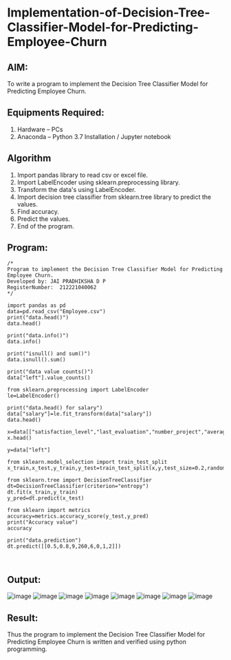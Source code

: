 # Implementation-of-Decision-Tree-Classifier-Model-for-Predicting-Employee-Churn

## AIM:
To write a program to implement the Decision Tree Classifier Model for Predicting Employee Churn.

## Equipments Required:
1. Hardware – PCs
2. Anaconda – Python 3.7 Installation / Jupyter notebook

## Algorithm
1. Import pandas library to read csv or excel file.
2. Import LabelEncoder using sklearn.preprocessing library.
3. Transform the data's using LabelEncoder.
4. Import decision tree classifier from sklearn.tree library to predict the values.
5. Find accuracy.
6. Predict the values.
7. End of the program.

## Program:
```
/*
Program to implement the Decision Tree Classifier Model for Predicting Employee Churn.
Developed by: JAI PRADHIKSHA D P
RegisterNumber:  212221040062
*/
```

```
import pandas as pd
data=pd.read_csv("Employee.csv")
print("data.head()")
data.head()

print("data.info()")
data.info()

print("isnull() and sum()")
data.isnull().sum()

print("data value counts()")
data["left"].value_counts()

from sklearn.preprocessing import LabelEncoder
le=LabelEncoder()

print("data.head() for salary")
data["salary"]=le.fit_transform(data["salary"])
data.head()

x=data[["satisfaction_level","last_evaluation","number_project","average_montly_hours","time_spend_company","Work_accident","promotion_last_5years","salary"]]
x.head()

y=data["left"]

from sklearn.model_selection import train_test_split
x_train,x_test,y_train,y_test=train_test_split(x,y,test_size=0.2,random_state=100)

from sklearn.tree import DecisionTreeClassifier
dt=DecisionTreeClassifier(criterion="entropy")
dt.fit(x_train,y_train)
y_pred=dt.predict(x_test)

from sklearn import metrics
accuracy=metrics.accuracy_score(y_test,y_pred)
print("Accuracy value")
accuracy

print("data.prediction")
dt.predict([[0.5,0.8,9,260,6,0,1,2]])



```

## Output:
![image](https://github.com/Jai-Pradhiksha/Implementation-of-Decision-Tree-Classifier-Model-for-Predicting-Employee-Churn/assets/100289733/04c1b916-78f2-432a-8d37-c1cae08e44d1)
![image](https://github.com/Jai-Pradhiksha/Implementation-of-Decision-Tree-Classifier-Model-for-Predicting-Employee-Churn/assets/100289733/81f7497e-6cca-40d9-9437-6bd75847c67e)
![image](https://github.com/Jai-Pradhiksha/Implementation-of-Decision-Tree-Classifier-Model-for-Predicting-Employee-Churn/assets/100289733/4c084051-4799-43c2-bfe5-dd5f6c68875c)
![image](https://github.com/Jai-Pradhiksha/Implementation-of-Decision-Tree-Classifier-Model-for-Predicting-Employee-Churn/assets/100289733/18372ec8-e540-4c7d-8916-642f9a6f71f3)
![image](https://github.com/Jai-Pradhiksha/Implementation-of-Decision-Tree-Classifier-Model-for-Predicting-Employee-Churn/assets/100289733/1a85a152-3fdb-4d5a-b798-0bf91ef2efcf)
![image](https://github.com/Jai-Pradhiksha/Implementation-of-Decision-Tree-Classifier-Model-for-Predicting-Employee-Churn/assets/100289733/ae134cc0-2382-4940-83d0-e725aefc3549)
![image](https://github.com/Jai-Pradhiksha/Implementation-of-Decision-Tree-Classifier-Model-for-Predicting-Employee-Churn/assets/100289733/39a2725b-d7a8-4a77-8fd6-77b45a25a1d1)
![image](https://github.com/Jai-Pradhiksha/Implementation-of-Decision-Tree-Classifier-Model-for-Predicting-Employee-Churn/assets/100289733/cf2734dc-ecb2-4693-b7c2-61db259feef0)



## Result:
Thus the program to implement the  Decision Tree Classifier Model for Predicting Employee Churn is written and verified using python programming.
